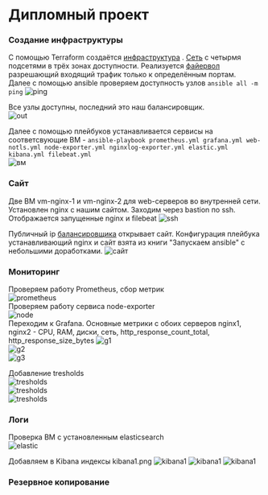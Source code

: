 # Дипломный проект


###  Создание  инфраструктуры
С помощью Terraform создаётся [инфраструктура](./main.tf) .  [Сеть](./network.tf) с четырмя подсетями в трёх зонах доступности. Реализуется [файервол](https://cloud.yandex.ru/docs/vpc/concepts/security-groups) разрешающий  входящий трафик только к определённым портам.  
Далее с помощью ansible проверяем доступность узлов `ansible all -m ping` 
![ping](/img/ping.png)  

Все узлы доступны, последний это наш балансировщик.     
![out](/img/output.png)   

Далее с помощью плейбуков устанавливается сервисы на соответсвующие ВМ - `ansible-playbook prometheus.yml grafana.yml web-notls.yml node-exporter.yml nginxlog-exporter.yml elastic.yml kibana.yml filebeat.yml`  
![вм](/img/вм.png) 


### Cайт
Две ВМ vm-nginx-1 и vm-nginx-2 для web-серверов во внутренней сети. Установлен nginx с нашим сайтом. Заходим через bastion по ssh. Отображается запущенные nginx и filebeat 
![ssh](/img/ssh.png)  

Публичный ip [балансировщика](https://cloud.yandex.ru/docs/application-load-balancer/) открывает сайт. Конфигурация плейбука устанавливающий nginx и сайт взята из книги "Запускаем ansible" с небольшими доработками.
![сайт](/img/сайт.png)   

### Мониторинг  
Проверяем работу Prometheus, сбор метрик  
![prometheus](/img/prometius.png)  
Проверяем работу сервиса node-exporter  
![node](/img/node.png)  
Переходим к Grafana. Основные метрики с обоих серверов nginx1, nginx2 -  CPU, RAM, диски, сеть, http_response_count_total, http_response_size_bytes
![g1](/img/g1.png)   
![g2](/img/g2.png)  
![g3](/img/g3.png)   

Добавление tresholds  
![tresholds](/img/tresholds1.png)   
![tresholds](/img/tresholds2.png)   
![tresholds](/img/tresholds3.png)   

### Логи  
Проверка ВМ с установленным elasticsearch  
![elastic](/img/elastic.png)  

Добавляем в Kibana индексы kibana1.png
![kibana1](/img/kibana1.png) 
![kibana1](/img/kibana2.png) 
![kibana1](/img/kibana3.png)   

### Резервное копирование  







